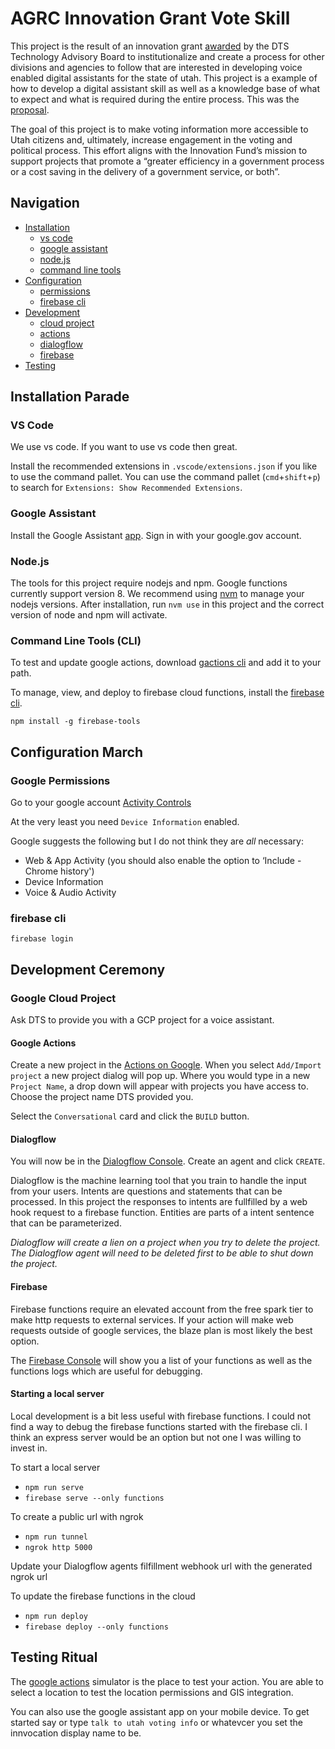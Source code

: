 # AGRC Innovation Grant Vote Skill

This project is the result of an innovation grant [awarded](/docs/award.md) by the DTS Technology Advisory Board to institutionalize and create a process for other divisions and agencies to follow that are interested in developing voice enabled digital assistants for the state of utah. This project is a example of how to develop a digital assistant skill as well as a knowledge base of what to expect and what is required during the entire process. This was the [proposal](/docs/proposal.md).

The goal of this project is to make voting information more accessible to Utah citizens and, ultimately, increase engagement in the voting and political process. This effort aligns with the Innovation Fund’s mission to support projects that promote a “greater efficiency in a government process or a cost saving in the delivery of a government service, or both”.

## Navigation

- [Installation](#installation-parade)
  - [vs code](#vs-code)
  - [google assistant](#google-assistant)
  - [node.js](#nodejs)
  - [command line tools](#command-line-tools-cli)
- [Configuration](#configuration-march)
  - [permissions](#google-permissions)
  - [firebase cli](#firebase-cli)
- [Development](#development-ceremony)
  - [cloud project](#google-cloud-project)
  - [actions](#google-actions)
  - [dialogflow](#dialogflow)
  - [firebase](#firebase)
- [Testing](#testing-ritual)

## Installation Parade

### VS Code

We use vs code. If you want to use vs code then great.

Install the recommended extensions in `.vscode/extensions.json` if you like to use the command pallet. You can use the command pallet (`cmd`+`shift`+`p`) to search for `Extensions: Show Recommended Extensions`.

### Google Assistant

Install the Google Assistant [app](https://assistant.google.com/). Sign in with your google.gov account.

### Node.js

The tools for this project require nodejs and npm. Google functions currently support version 8. We recommend using [nvm](http://nvm.sh) to manage your nodejs versions. After installation, run `nvm use` in this project and the correct version of node and npm will activate.

### Command Line Tools (CLI)

To test and update google actions, download [gactions cli](https://developers.google.com/actions/tools/gactions-cli) and add it to your path.

To manage, view, and deploy to firebase cloud functions, install the [firebase cli](https://firebase.google.com/docs/cli/).

`npm install -g firebase-tools`

## Configuration March

### Google Permissions

Go to your google account [Activity Controls](https://myaccount.google.com/activitycontrols)

At the very least you need `Device Information` enabled.

Google suggests the following but I do not think they are _all_ necessary:

- Web & App Activity (you should also enable the option to ‘Include - Chrome history')
- Device Information
- Voice & Audio Activity

### firebase cli

`firebase login`

## Development Ceremony

### Google Cloud Project

Ask DTS to provide you with a GCP project for a voice assistant.

#### Google Actions

Create a new project in the [Actions on Google](https://console.actions.google.com). When you select `Add/Import project` a new project dialog will pop up. Where you would type in a new `Project Name`, a drop down will appear with projects you have access to. Choose the project name DTS provided you.

Select the `Conversational` card and click the `BUILD` button.

#### Dialogflow

You will now be in the [Dialogflow Console](https://console.dialogflow.com/). Create an agent and click `CREATE`.

Dialogflow is the machine learning tool that you train to handle the input from your users. Intents are questions and statements that can be processed. In this project the responses to intents are fullfilled by a web hook request to a firebase function. Entities are parts of a intent sentence that can be parameterized.

_Dialogflow will create a lien on a project when you try to delete the project. The Dialogflow agent will need to be deleted first to be able to shut down the project._

#### Firebase

Firebase functions require an elevated account from the free spark tier to make http requests to external services. If your action will make web requests outside of google services, the blaze plan is most likely the best option.

The [Firebase Console](https://console.firebase.google.com) will show you a list of your functions as well as the functions logs which are useful for debugging.

#### Starting a local server

Local development is a bit less useful with firebase functions. I could not find a way to debug the firebase functions started with the firebase cli. I think an express server would be an option but not one I was willing to invest in.

To start a local server

- `npm run serve`
- `firebase serve --only functions`

To create a public url with ngrok

- `npm run tunnel`
- `ngrok http 5000`

Update your Dialogflow agents filfillment webhook url with the generated ngrok url

To update the firebase functions in the cloud

- `npm run deploy`
- `firebase deploy --only functions`

## Testing Ritual

The [google actions](https://console.actions.google.com) simulator is the place to test your action. You are able to select a location to test the location permissions and GIS integration.

You can also use the google assistant app on your mobile device. To get started say or type `talk to utah voting info` or whatevcer you set the innvocation display name to be.
